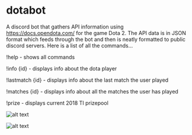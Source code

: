 # dotabot
A discord bot that gathers API information using https://docs.opendota.com/ for the game Dota 2. The API data is in JSON format which feeds through the bot and then is neatly formatted to public discord servers. Here is a list of all the commands... 

!help - shows all commands 

!info {id} - displays info about the dota player 
  
!lastmatch {id} - displays info about the last match the user played 
  
!matches {id} - displays info about all the matches the user has played 

!prize - displays current 2018 TI prizepool

![alt text](https://raw.githubusercontent.com/mzegar/dotabot/master/examples%20of%20commanduse/!help.png)


![alt text](https://raw.githubusercontent.com/mzegar/dotabot/master/examples%20of%20commanduse/!lastmatch.png)

